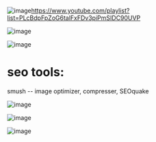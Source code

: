 ![image](https://github.com/atiq-shumon/seo_viral_search_keyword_page_rank_google_chrome_extention_produc_tools/assets/21005669/89b64cf8-6e0e-46e1-bda1-a86f83e2b44e)https://www.youtube.com/playlist?list=PLcBdpFpZoG6talFxFDv3piPmSIDC90UVP

![image](https://github.com/atiq-shumon/seo_viral_search_keyword_page_rank_google_chrome_extention_produc_tools/assets/21005669/2ecfa582-0487-4ef9-bca2-861e3a702546)

![image](https://github.com/atiq-shumon/seo_viral_search_keyword_page_rank_google_chrome_extention_produc_tools/assets/21005669/b243c7c2-97c2-4509-b44d-a7191b701ff0)

seo tools:
=====================
smush -- image optimizer, compresser, SEOquake

![image](https://github.com/atiq-shumon/seo_viral_search_keyword_page_rank_google_chrome_extention_produc_tools/assets/21005669/ae310eaf-5273-43fc-bd48-c13a86b3c1dc)


![image](https://github.com/atiq-shumon/seo_viral_search_keyword_page_rank_google_chrome_extention_produc_tools/assets/21005669/9a89003d-ce30-4df9-91fb-00dde6143ef0)

![image](https://github.com/atiq-shumon/seo_viral_search_keyword_page_rank_google_chrome_extention_produc_tools/assets/21005669/3a0ee4da-38b3-4c07-bf42-4dbb8f5fa5d6)
